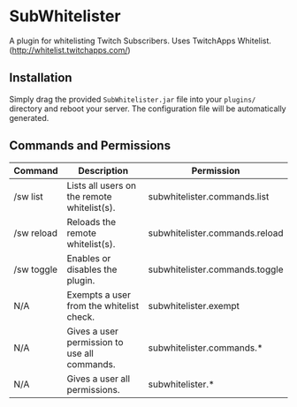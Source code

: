 SubWhitelister
==============
A plugin for whitelisting Twitch Subscribers. Uses TwitchApps Whitelist. (http://whitelist.twitchapps.com/)

Installation
-------------
Simply drag the provided `SubWhitelister.jar` file into your `plugins/` directory and reboot your server. The configuration file will be automatically generated. 

Commands and Permissions
------------------------
| Command    | Description                                  | Permission                     |
|------------|----------------------------------------------|--------------------------------|
| /sw list   | Lists all users on the remote whitelist(s).  | subwhitelister.commands.list   |
| /sw reload | Reloads the remote whitelist(s).             | subwhitelister.commands.reload |
| /sw toggle | Enables or disables the plugin.              | subwhitelister.commands.toggle |
| N/A        | Exempts a user from the whitelist check.     | subwhitelister.exempt          |
| N/A        | Gives a user permission to use all commands. | subwhitelister.commands.*      |
| N/A        | Gives a user all permissions.                | subwhitelister.*               |

